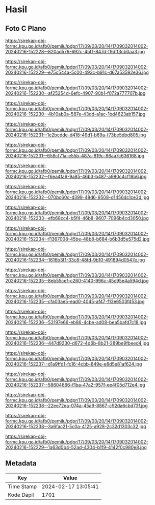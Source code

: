 # Hasil

## Foto C Plano

https://sirekap-obj-formc.kpu.go.id/afb0/pemilu/pdpr/17/09/03/20/14/1709032014002-20240216-152228--820ad576-692c-45f1-847d-f9dff3cb0aa3.jpg

https://sirekap-obj-formc.kpu.go.id/afb0/pemilu/pdpr/17/09/03/20/14/1709032014002-20240216-152229--e75c544a-5c00-493c-b91c-d67a53592e36.jpg

https://sirekap-obj-formc.kpu.go.id/afb0/pemilu/pdpr/17/09/03/20/14/1709032014002-20240216-152230--af25254d-6efc-4907-90b1-f072a777707b.jpg

https://sirekap-obj-formc.kpu.go.id/afb0/pemilu/pdpr/17/09/03/20/14/1709032014002-20240216-152230--4b10ab0a-587e-43dd-a1ac-1bd4623ab157.jpg

https://sirekap-obj-formc.kpu.go.id/afb0/pemilu/pdpr/17/09/03/20/14/1709032014002-20240216-152231--1e2bcdde-d418-49d1-b69a-f73be5dbd805.jpg

https://sirekap-obj-formc.kpu.go.id/afb0/pemilu/pdpr/17/09/03/20/14/1709032014002-20240216-152231--658cf71a-e55b-487a-819c-86aa7c636168.jpg

https://sirekap-obj-formc.kpu.go.id/afb0/pemilu/pdpr/17/09/03/20/14/1709032014002-20240216-152232--f6ea4fa9-9a85-46b3-b487-a980c4cf18b6.jpg

https://sirekap-obj-formc.kpu.go.id/afb0/pemilu/pdpr/17/09/03/20/14/1709032014002-20240216-152232--070bc60c-d399-48d6-9508-d1456dc1ce3d.jpg

https://sirekap-obj-formc.kpu.go.id/afb0/pemilu/pdpr/17/09/03/20/14/1709032014002-20240216-152233--efb68cc4-b5f4-46b8-9607-7096b4cd3050.jpg

https://sirekap-obj-formc.kpu.go.id/afb0/pemilu/pdpr/17/09/03/20/14/1709032014002-20240216-152234--f1367008-45be-48b8-b684-b6b3d5e575d2.jpg

https://sirekap-obj-formc.kpu.go.id/afb0/pemilu/pdpr/17/09/03/20/14/1709032014002-20240216-152234--1616b3f1-33c8-48fd-9b10-491894d0547e.jpg

https://sirekap-obj-formc.kpu.go.id/afb0/pemilu/pdpr/17/09/03/20/14/1709032014002-20240216-152235--8eb55cef-c260-4140-996c-45c95e4a594d.jpg

https://sirekap-obj-formc.kpu.go.id/afb0/pemilu/pdpr/17/09/03/20/14/1709032014002-20240216-152235--cfa03ae5-ead0-4045-af47-f13e6503f453.jpg

https://sirekap-obj-formc.kpu.go.id/afb0/pemilu/pdpr/17/09/03/20/14/1709032014002-20240216-152236--53197e66-eb86-4cbe-ad08-bea5bafd7c18.jpg

https://sirekap-obj-formc.kpu.go.id/afb0/pemilu/pdpr/17/09/03/20/14/1709032014002-20240216-152236--447d9230-d672-4d6b-8b21-289be9fbeed4.jpg

https://sirekap-obj-formc.kpu.go.id/afb0/pemilu/pdpr/17/09/03/20/14/1709032014002-20240216-152237--d1a9ffd1-fc16-4cbb-849e-e8d5e81af624.jpg

https://sirekap-obj-formc.kpu.go.id/afb0/pemilu/pdpr/17/09/03/20/14/1709032014002-20240216-152237--58604666-f1ba-47a2-957f-ee4f05d712e4.jpg

https://sirekap-obj-formc.kpu.go.id/afb0/pemilu/pdpr/17/09/03/20/14/1709032014002-20240216-152238--22ee72ea-074a-45a9-8867-c92da6cbd73f.jpg

https://sirekap-obj-formc.kpu.go.id/afb0/pemilu/pdpr/17/09/03/20/14/1709032014002-20240216-152238--3a6fac21-5c0a-4125-a928-2c32d1303c32.jpg

https://sirekap-obj-formc.kpu.go.id/afb0/pemilu/pdpr/17/09/03/20/14/1709032014002-20240216-152229--1a63d0b4-52ad-4304-b1f9-4142f0c980e8.jpg


## Metadata

| Key        | Value               |
| ---------- | ------------------- |
| Time Stamp | 2024-02-17 13:05:41 |
| Kode Dapil | 1701                |



